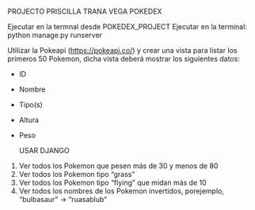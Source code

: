 PROJECTO PRISCILLA TRANA VEGA POKEDEX

Ejecutar en la termnal desde POKEDEX_PROJECT 
Ejecutar en la terminal: python manage.py runserver



Utilizar la Pokeapi (https://pokeapi.co/) y crear una vista para listar los primeros
50 Pokemon, dicha vista deberá mostrar los siguientes datos:
- ID
- Nombre
- Tipo(s)
- Altura
- Peso
  
  USAR DJANGO
1) Ver todos los Pokemon que pesen más de 30 y menos de 80
2) Ver todos los Pokemon tipo “grass”
3) Ver todos los Pokemon tipo “flying” que midan más de 10
4) Ver todos los nombres de los Pokemon invertidos, porejemplo, “bulbasaur” →
“ruasablub”

